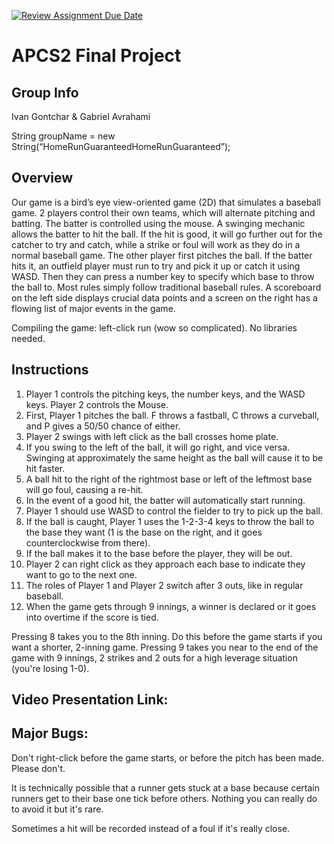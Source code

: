 [![Review Assignment Due Date](https://classroom.github.com/assets/deadline-readme-button-24ddc0f5d75046c5622901739e7c5dd533143b0c8e959d652212380cedb1ea36.svg)](https://classroom.github.com/a/syDSSnTt)
# APCS2 Final Project

## Group Info
Ivan Gontchar & Gabriel Avrahami

String groupName = new String(“HomeRunGuaranteedHomeRunGuaranteed”);

## Overview
Our game is a bird’s eye view-oriented game (2D) that simulates a baseball game. 2 players control their own teams, which will alternate pitching and batting. The batter is controlled using the mouse. A swinging mechanic allows the batter to hit the ball. If the hit is good, it will go further out for the catcher to try and catch, while a strike or foul will work as they do in a normal baseball game. The other player first pitches the ball. If the batter hits it, an outfield player must run to try and pick it up or catch it using WASD. Then they can press a number key to specify which base to throw the ball to. Most rules simply follow traditional baseball rules. A scoreboard on the left side displays crucial data points and a screen on the right has a flowing list of major events in the game.

Compiling the game: left-click run (wow so complicated). No libraries needed.

## Instructions
1. Player 1 controls the pitching keys, the number keys, and the WASD keys. Player 2 controls the Mouse.
2. First, Player 1 pitches the ball. F throws a fastball, C throws a curveball, and P gives a 50/50 chance of either.
3. Player 2 swings with left click as the ball crosses home plate. 
4. If you swing to the left of the ball, it will go right, and vice versa. Swinging at approximately the same height as the ball will cause it to be hit faster.
5. A ball hit to the right of the rightmost base or left of the leftmost base will go foul, causing a re-hit.
6. In the event of a good hit, the batter will automatically start running.
7. Player 1 should use WASD to control the fielder to try to pick up the ball.
8. If the ball is caught, Player 1 uses the 1-2-3-4 keys to throw the ball to the base they want (1 is the base on the right, and it goes counterclockwise from there).
9. If the ball makes it to the base before the player, they will be out.
10. Player 2 can right click as they approach each base to indicate they want to go to the next one.
11. The roles of Player 1 and Player 2 switch after 3 outs, like in regular baseball.
12. When the game gets through 9 innings, a winner is declared or it goes into overtime if the score is tied.

Pressing 8 takes you to the 8th inning. Do this before the game starts if you want a shorter, 2-inning game.
Pressing 9 takes you near to the end of the game with 9 innings, 2 strikes and 2 outs for a high leverage situation (you're losing 1-0).

## Video Presentation Link:


## Major Bugs:
Don't right-click before the game starts, or before the pitch has been made. Please don't.

It is technically possible that a runner gets stuck at a base because certain runners get to their base one tick before others. Nothing you can really do to avoid it but it's rare.

Sometimes a hit will be recorded instead of a foul if it's really close.
